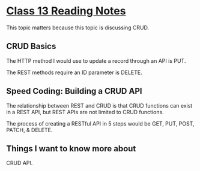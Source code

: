 # [Class 13 Reading Notes](https://github.com/snur206/reading-notes/blob/main/301/class13notes.md)

This topic matters because this topic is discussing CRUD.

## CRUD Basics

The HTTP method I would use to update a record through an API is PUT.

The REST methods require an ID parameter is DELETE.


## Speed Coding: Building a CRUD API 

The relationship between REST and CRUD is that CRUD functions can exist in a REST API, but REST APIs are not limited to CRUD functions.

The process of creating a RESTful API in 5 steps would be GET, PUT, POST, PATCH, & DELETE.

## Things I want to know more about

CRUD API.

